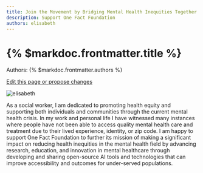 ```yaml
---
title: Join the Movement by Bridging Mental Health Inequities Together
description: Support One Fact Foundation
authors: elisabeth
---
```


# {% $markdoc.frontmatter.title %}

Authors: {% $markdoc.frontmatter.authors %}

[Edit this page or propose changes](https://github.com/onefact/onefact.org/edit/main/pages/five-boro-bike-tour/elisabeth.md)

![elisabeth](/images/five-boro-bike-tour/elisabeth.jpg)

As a social worker, I am dedicated to promoting health equity and supporting both individuals and communities through the current mental health crisis. In my work and personal life I have witnessed many instances where people have not been able to access quality mental health care and treatment due to their lived experience, identity, or zip code. I am happy to support One Fact Foundation to further its mission of making a significant impact on reducing health inequities in the mental health field by advancing research, education, and innovation in mental healthcare through developing and sharing open-source AI tools and technologies that can improve accessibility and outcomes for under-served populations.

